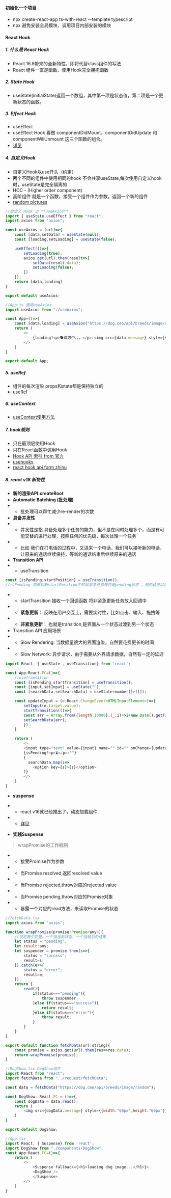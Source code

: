 #### 初始化一个项目
- npx create-react-app ts-with-react --template typescript
- npx 避免安装全局模块、调用项目内部安装的模块

#### React Hook
##### 1. 什么是 React Hook
- React 16.8带来的全新特性，即将代替class组件的写法
- React 组件一直是函数，使用Hook完全拥抱函数

##### 2. State Hook
- useState(initialState)返回一个数组，其中第一项是状态值，第二项是一个更新状态的函数。

##### 3. Effect Hook
- useEffect
- useEffect Hook 看做 componentDidMount，componentDidUpdate 和 componentWillUnmount 这三个函数的组合。
- [详见](https://blog.csdn.net/glorydx/article/details/114107703)

##### 4. 自定义Hook
- 自定义Hook以use开头（约定）
- 两个不同的组件中使用相同的hook 不会共享useState,每次使用自定义hook时，useState是完全隔离的
- HOC - (Higher order component)
- 高阶组件 就是一个函数，接受一个组件作为参数，返回一个新的组件
- [random pictures](https://dog.ceo/api/breeds/image/random)
```js
//自定义 Hook 之 **useAxios**
import { useState,useEffect } from "react";
import axios from "axios";

const useAxios = (url)=>{
    const [data,setData] = useState(null);
    const [loading,setLoading] = useState(false);

    useEffect(()=>{
        setLoading(true);
        axios.get(url).then(result=>{
            setData(result.data);
            setLoading(false);
        })
    });
    return [data,loading]
}

export default useAxios;

//App.js 使用useAxios
import useAxios from "./useAxios";

const App=()=>{
    const [data,loading] = useAxios("https://dog.ceo/api/breeds/image/random");//useAxios使用方法同useState
    return (
        <>
            {loading?<p>🐕读取中。。。</p>:<img src={data.message} style={{width:"50px",height:"50px"}}/>}
        </>
    )
}

export default App;

```

##### 5. useRef
- 组件的每次渲染 props和state都是保持独立的
- [useRef](https://zhuanlan.zhihu.com/p/115230135)

##### 6. useContext
- [useContext使用方法](https://juejin.cn/post/6896353934525497357)

##### 7. hook规则
- 只在最顶层使用Hook
- 只在React函数中调用Hook
- [Hook API 索引 from 官方](https://zh-hans.reactjs.org/docs/hooks-reference.html)
- [usehooks](https://usehooks.com/)
- [react hook api form zhihu](https://zhuanlan.zhihu.com/p/424967794)

##### 8. react v18 新特性
- **新的渲染API:createRoot**
- **Automatic Batching (批处理)**
- - 批处理可以帮忙减少re-render的次数
- **具备并发性**
- - 并发性是指 具备处理多个任务的能力，但不是在同时处理多个，而是有可能交替的进行处理，按照任何的优先级，每次处理一个任务 
- - 比如 我们在打电话的过程中，又进来一个电话，我们可以接听新的电话，让原来的通话继续保持，等新的通话结束后继续原来的通话
- **Transition API** 
- - useTransition 
```js
const [isPending,startPosition] = useTransition();
//isPending 用来判断startPosition中的非紧急任务是否是pending状态 ，是的话可以加loading样式
```
- - startTransition 接收一个回调函数 将非紧急更新任务放入回调中
- - **紧急更新**： 反映在用户交互上，需要实时性，比如点击、输入、拖拽等
- - **非紧急更新**： 也就是transition,是界面从一个状态过渡到另一个状态
- Transition API 应用场景
- - Slow Rendering: 当数据量很大的界面渲染，自然要花费更长的时间
- - Slow Network: 异步请求，由于需要从外界请求数据，自然有一定的延迟
```js  
import React, { useState , useTransition} from 'react';

const App:React.FC=()=>{
    //useTransition
    const [isPending,startTransition] = useTransition();
    const [input,setInput] = useState("");
    const [searchData,setSearchData] = useState<number[]>([]);

    const updateInput = (e:React.ChangeEvent<HTMLInputElement>)=>{
        setInput(e.target.value);
        startTransition(()=>{
        const arr = Array.from({length:10000},(_,i)=>i+new Date().getTime());
        setSearchData(arr);
        })
    }

    return (
        <>
        <input type="text" value={input} name="" id="" onChange={updateInput} />
        {isPending?<p>⏳</p>:""}
        {
          searchData.map(s=>
            <option key={s}>{s}</option>
        )}
        </>
    )
}

```

- **suspense**
- - react v16就已经推出了，动态加载组件
- - [详见](https://segmentfault.com/a/1190000022185283)

- **实践Suspense**
> wrapPromise的工作机制
- - 接受Promise作为参数
- - 当Promise resolved,返回resolved value
- - 当Promise rejected,throw对应的rejected value
- - 当Promise pending,throw对应的Promise对象
- - 暴露一个对应的read方法，来读取Promise的状态
```js
//fetchData.tsx
import axios from "axios";

function wrapPromise(promise:Promise<any>){
    //设定两个变量，一个指当前状态，一个指最后的结果
    let status = "pending";
    let result:any;
    let suspender = promise.then(s=>{
        status = "success";
        result=s;
    }).catch(e=>{
        status = "error";
        result=e;
    });
    return {
        read(){
            if(status==="pending"){
                throw suspender;
            }else if(status==="success"){
                return result;
            }else if(status==="error"){
                throw result;
            }
        }
    }
}

export default function fetchData(url:string){
    const promise = axios.get(url).then(res=>res.data);
    return wrapPromise(promise);
}
```
```js
//DogShow.tsx DogShow组件
import React from "react";
import fetchData from "../request/fetchData";

const data = fetchData("https://dog.ceo/api/breeds/image/random");

const DogShow: React.FC = ()=>{
    const dogData = data.read();
    return (
        <img src={dogData.message} style={{width:"60px",height:"60px"}}/>
    )
}

export default DogShow;
```
```js
//App.tsx
import React, { Suspense} from 'react';
import DogShow from "./components/DogShow";
const App:React.FC=()=>{
    return (
        <>
            <Suspense fallback={<h1>loading dog image...</h1>}>
            <DogShow />
            </Suspense>
        </>
    )
}
```

